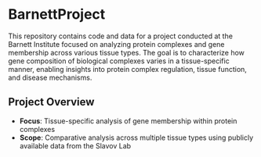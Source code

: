 # BarnettProject

This repository contains code and data for a project conducted at the Barnett Institute focused on analyzing protein complexes and gene membership across various tissue types. The goal is to characterize how gene composition of biological complexes varies in a tissue-specific manner, enabling insights into protein complex regulation, tissue function, and disease mechanisms.

## Project Overview

- **Focus**: Tissue-specific analysis of gene membership within protein complexes
- **Scope**: Comparative analysis across multiple tissue types using publicly available data from the Slavov Lab
